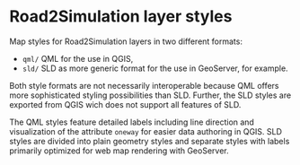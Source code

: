 # Road2Simulation layer styles
Map styles for Road2Simulation layers in two different formats:
* `qml/` QML for the use in QGIS,
* `sld/` SLD as more generic format for the use in GeoServer, for example.

Both style formats are not necessarily interoperable because QML offers more sophisticated styling possibilities than SLD. Further, the SLD styles are exported from QGIS wich does not support all features of SLD.

The QML styles feature detailed labels including line direction and visualization of the attribute `oneway` for easier data authoring in QGIS. SLD styles are divided into plain geometry styles and separate styles with labels primarily optimized for web map rendering with GeoServer. 
